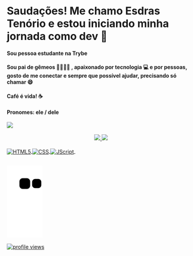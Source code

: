 # Saudações! Me chamo Esdras Tenório e estou iniciando minha jornada como dev 🚀 
#### Sou pessoa estudante na Trybe 
#### Sou pai de gêmeos 👨‍👩‍👧‍👦 , apaixonado por tecnologia 💻 e por pessoas, gosto de me conectar e sempre que possível ajudar, precisando só chamar 😄 
#### Café é vida! ☕ 
#### Pronomes: ele / dele
<a href ='https://www.linkedin.com/in/esdrasten%C3%B3rio/' target='_blank'><img src='https://img.shields.io/badge/LinkedIn-0077B5?style=for-the-badge&logo=linkedin&logoColor=white' target='_blank'></a>
<div align="center">
<a href= 'https://github.com/EsdrasTMendes'>
<img height= '180em' src= 'https://github-readme-stats.vercel.app/api?username=EsdrasTMendes&show_icons=true&theme=gruvbox'>
<img height="180em" src="https://github-readme-stats.vercel.app/api/top-langs/?username=EsdrasTMendes&layout=compact&langs_count=7&theme=gruvbox"/>

</div>
<div style="display: inline_block"><br>
  <img align='center' alt="HTML5" src="https://img.shields.io/badge/HTML-239120?style=for-the-badge&logo=html5&logoColor=white">
  <img align='center' alt="CSS" src="https://img.shields.io/badge/CSS-239120?&style=for-the-badge&logo=css3&logoColor=white" >
  <img align='center' alt="JScript" src="https://img.shields.io/badge/JavaScript-323330?style=for-the-badge&logo=javascript&logoColor=F7DF1E" >
  <img align='center' alt="" src= "">
</div>
  
  ##
 
<div>

 
  ![Snake animation](https://github.com/EsdrasTMendes/EsdrasTMendes/blob/output/github-contribution-grid-snake.svg)
 
</div>
  <div>
  <img src="https://komarev.com/ghpvc/?username=EsdrasTMendes" alt="profile views" />
  </div>
